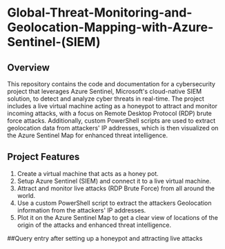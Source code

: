 # Global-Threat-Monitoring-and-Geolocation-Mapping-with-Azure-Sentinel-(SIEM)

## Overview

This repository contains the code and documentation for a cybersecurity project that leverages Azure Sentinel, Microsoft's cloud-native SIEM solution, to detect and analyze cyber threats in real-time. The project includes a live virtual machine acting as a honeypot to attract and monitor incoming attacks, with a focus on Remote Desktop Protocol (RDP) brute force attacks. Additionally, custom PowerShell scripts are used to extract geolocation data from attackers' IP addresses, which is then visualized on the Azure Sentinel Map for enhanced threat intelligence.


## Project Features
1. Create a virtual machine that acts as a honey pot.
2. Setup Azure Sentinel (SIEM) and connect it to a live virtual machine.
3. Attract and monitor live attacks (RDP Brute Force) from all around the world.
4. Use a custom PowerShell script to extract the attackers Geolocation information from the attackers' IP addresses.
5. Plot it on the Azure Sentinel Map to get a clear view of locations of the origin of the attacks and enhanced threat intelligence.

##Query entry after setting up a honeypot and attracting live attacks








